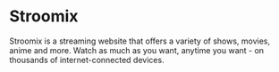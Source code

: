 # Stroomix
Stroomix is a streaming website that offers a variety of shows, movies, anime and more. Watch as much as you want, anytime you want - on thousands of internet-connected devices.
